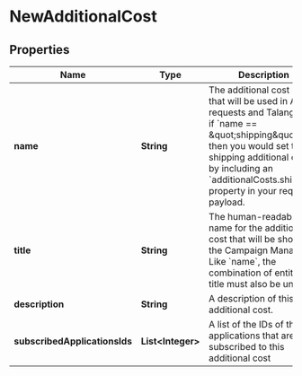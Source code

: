 

# NewAdditionalCost


## Properties

Name | Type | Description | Notes
------------ | ------------- | ------------- | -------------
**name** | **String** | The additional cost name that will be used in API requests and Talang. E.g. if &#x60;name &#x3D;&#x3D; \&quot;shipping\&quot;&#x60; then you would set the shipping additional cost by including an &#x60;additionalCosts.shipping&#x60; property in your request payload. | 
**title** | **String** | The human-readable name for the additional cost that will be shown in the Campaign Manager. Like &#x60;name&#x60;, the combination of entity and title must also be unique. | 
**description** | **String** | A description of this additional cost. | 
**subscribedApplicationsIds** | **List&lt;Integer&gt;** | A list of the IDs of the applications that are subscribed to this additional cost |  [optional]



